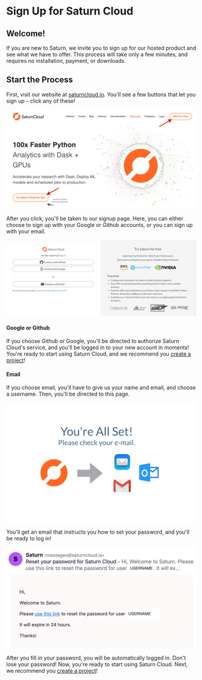 # Sign Up for Saturn Cloud

## Welcome! 

If you are new to Saturn, we invite you to sign up for our hosted product and see what we have to offer. This process will take only a few minutes, and requires no installation, payment, or downloads.

## Start the Process
First, visit our website at [saturncloud.io](https://www.saturncloud.io/s/). You'll see a few buttons that let you sign up - click any of these!

<img src="/images/docs/signup1.png" alt="Screenshot of Saturn Cloud homepage with arrows pointing to Start for Free buttons" class="doc-image">

After you click, you'll be taken to our signup page. Here, you can either choose to sign up with your Google or Github accounts, or you can sign up with your email. 

<img src="/images/docs/signup2.png" alt="Screenshot of Saturn Cloud signup form showing google, github, or email choices" class="doc-image">

#### Google or Github
If you choose Github or Google, you'll be directed to authorize Saturn Cloud's service, and you'll be logged in to your new account in moments! You're ready to start using Saturn Cloud, and we recommend you [create a project](<docs/Getting Started/start_project.md>)!

#### Email

If you choose email, you'll have to give us your name and email, and choose a username. Then, you'll be directed to this page.

<img src="/images/docs/signup3.png" alt="Screenshot of Saturn Cloud redirect page when email option is filled out, which says 'You're All Set'" class="doc-image">

You'll get an email that instructs you how to set your password, and you'll be ready to log in!

<img src="/images/docs/signup4.png" alt="Screenshot of email received from Saturn Cloud for password reset, when email option signup is chosen" class="doc-image">

After you fill in your password, you will be automatically logged in. Don't lose your password!
Now, you're ready to start using Saturn Cloud. Next, we recommend you [create a project](<docs/Getting Started/start_project.md>)!
